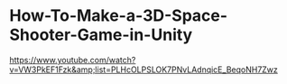 # How-To-Make-a-3D-Space-Shooter-Game-in-Unity
https://www.youtube.com/watch?v=VW3PkEF1Fzk&amp;list=PLHcOLPSLOK7PNvLAdnqicE_BeqoNH7Zwz
